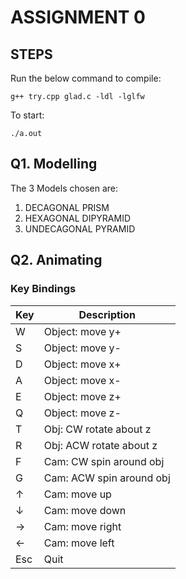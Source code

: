 
# ASSIGNMENT 0

## STEPS

Run the below command to compile:
    
    g++ try.cpp glad.c -ldl -lglfw

To start:
    
    ./a.out


## Q1. Modelling

The 3 Models chosen are:
 
1. DECAGONAL PRISM
2. HEXAGONAL DIPYRAMID
3. UNDECAGONAL PYRAMID

## Q2. Animating


### Key Bindings

|   Key    |       Description        |
|----------|--------------------------|
|    W     |      Object: move y+     |
|    S     |      Object: move y-     |
|    D     |      Object: move x+     |
|    A     |      Object: move x-     |
|    E     |      Object: move z+     |
|    Q     |      Object: move z-     |
|    T     |  Obj: CW rotate about z  |
|    R     |  Obj: ACW rotate about z |
|    F     |  Cam: CW spin around obj |
|    G     | Cam: ACW spin around obj |
|    ↑     |      Cam: move up        |
|    ↓     |      Cam: move down      |
|    →     |      Cam: move right     |
|    ←     |      Cam: move left      |
|   Esc    |           Quit           |

